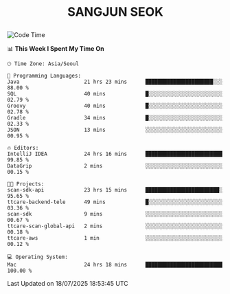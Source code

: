 <h1>
 <p align="center">
   SANGJUN SEOK
 </p>
</h1>

<!--START_SECTION:waka-->
![Code Time](http://img.shields.io/badge/Code%20Time-4%2C515%20hrs%2023%20mins-blue)

📊 **This Week I Spent My Time On** 

```text
🕑︎ Time Zone: Asia/Seoul

💬 Programming Languages: 
Java                     21 hrs 23 mins      ██████████████████████░░░   88.00 % 
SQL                      40 mins             █░░░░░░░░░░░░░░░░░░░░░░░░   02.79 % 
Groovy                   40 mins             █░░░░░░░░░░░░░░░░░░░░░░░░   02.78 % 
Gradle                   34 mins             █░░░░░░░░░░░░░░░░░░░░░░░░   02.33 % 
JSON                     13 mins             ░░░░░░░░░░░░░░░░░░░░░░░░░   00.95 % 

🔥 Editors: 
IntelliJ IDEA            24 hrs 16 mins      █████████████████████████   99.85 % 
DataGrip                 2 mins              ░░░░░░░░░░░░░░░░░░░░░░░░░   00.15 % 

🐱‍💻 Projects: 
scan-sdk-api             23 hrs 15 mins      ████████████████████████░   95.65 % 
ttcare-backend-tele      49 mins             █░░░░░░░░░░░░░░░░░░░░░░░░   03.36 % 
scan-sdk                 9 mins              ░░░░░░░░░░░░░░░░░░░░░░░░░   00.67 % 
ttcare-scan-global-api   2 mins              ░░░░░░░░░░░░░░░░░░░░░░░░░   00.18 % 
ttcare-aws               1 min               ░░░░░░░░░░░░░░░░░░░░░░░░░   00.12 % 

💻 Operating System: 
Mac                      24 hrs 18 mins      █████████████████████████   100.00 % 
```


 Last Updated on 18/07/2025 18:53:45 UTC
<!--END_SECTION:waka-->
